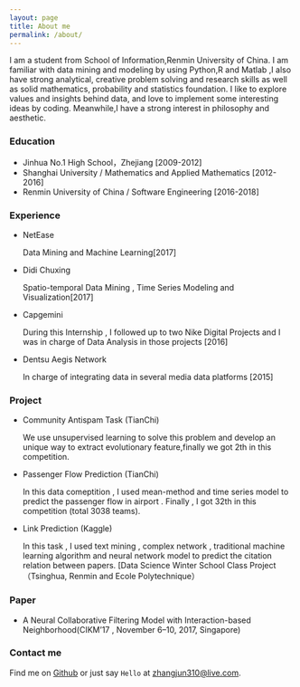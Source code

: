 ```yaml
---
layout: page
title: About me
permalink: /about/
---
```


I am a student from School of Information,Renmin University of China. I am familiar with data mining and modeling by using Python,R and Matlab ,I also have strong analytical, creative problem solving and research skills as well as solid mathematics, probability and statistics foundation. I like to explore values and insights behind data, and love to implement some interesting ideas by coding. Meanwhile,I have a strong interest in philosophy and aesthetic.

### Education
- Jinhua No.1 High School，Zhejiang [2009-2012]
- Shanghai University / Mathematics and Applied Mathematics [2012-2016]
- Renmin University of China / Software Engineering [2016-2018]

### Experience

- NetEase

	Data Mining and Machine Learning[2017]


- Didi Chuxing

	Spatio-temporal Data Mining , Time Series Modeling and Visualization[2017]


- Capgemini

	During this Internship , I followed up to two Nike Digital Projects and I was in charge of Data Analysis in those projects [2016]


- Dentsu Aegis Network

	In charge of integrating data in several media data platforms [2015]</p>


### Project

- Community Antispam Task (TianChi)
	
	We use unsupervised learning to solve this problem and develop an unique way to extract evolutionary feature,finally we got 2th in this competition.


- Passenger Flow Prediction (TianChi)
	
	In this data comeptition , I used mean-method and time series model to predict the passenger flow in airport . Finally , I got 32th in this competition (total 3038 teams).

- Link Prediction (Kaggle) 
	
	In this task , I used text mining , complex network , traditional machine learning algorithm and neural network model to predict the citation relation between papers. [Data Science Winter School Class Project（Tsinghua, Renmin and Ecole Polytechnique）


### Paper

- A Neural Collaborative Filtering Model with Interaction-based Neighborhood(CIKM’17 , November 6–10, 2017, Singapore)



### Contact me

Find me on [Github][github] or just say `Hello` at 
[zhangjun310@live.com](zhangjun310@live.com).


[github]: https://github.com/ZJCODE

